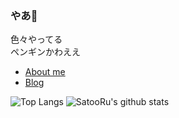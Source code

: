 ### やあ🐧

色々やってる  
ペンギンかわええ  

* [About me](https://satoort.me)
* [Blog](https://satooru.nagoya)

![Top Langs](https://github-readme-stats.vercel.app/api/top-langs/?username=SatooRu65536&hide=html)
![SatooRu's github stats](https://github-readme-stats.vercel.app/api?username=SatooRu65536&show_icons=true&count_private=true&line_height=40)
